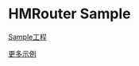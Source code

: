 # HMRouter Sample

[Sample工程](https://gitee.com/hadss/hmrouter/tree/master/entry)

[更多示例](https://gitee.com/hadss/hmrouter/tree/master/TestCases/Demo)